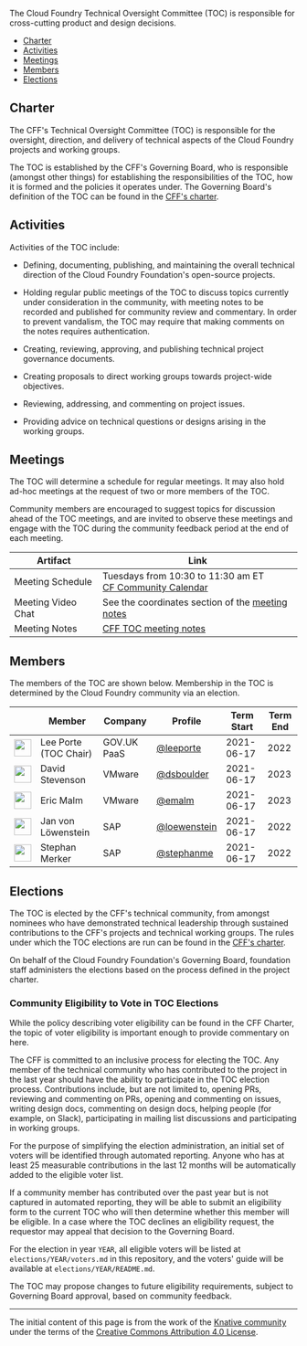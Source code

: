 The Cloud Foundry Technical Oversight Committee (TOC) is responsible for cross-cutting
product and design decisions.

- [Charter](#charter)
- [Activities](#activities)
- [Meetings](#meetings)
- [Members](#members)
- [Elections](#elections)

## Charter

The CFF's Technical Oversight Committee (TOC) is responsible for the oversight, 
direction, and delivery of technical aspects of the Cloud Foundry projects and 
working groups.

The TOC is established by the CFF's Governing Board, who is responsible (amongst
other things) for establishing the responsibilities of the TOC, how it is formed 
and the policies it operates under. The Governing Board's definition of the TOC can 
be found in the [CFF's charter](../governing-board/charter.md).

## Activities

Activities of the TOC include:

- Defining, documenting, publishing, and maintaining the overall technical
  direction of the Cloud Foundry Foundation's open-source projects.

- Holding regular public meetings of the TOC to discuss topics currently under
  consideration in the community, with meeting notes to be recorded and
  published for community review and commentary. In order to prevent
  vandalism, the TOC may require that making comments on the notes requires
  authentication.

- Creating, reviewing, approving, and publishing technical project governance
  documents.

- Creating proposals to direct working groups towards project-wide objectives.

- Reviewing, addressing, and commenting on project issues.

- Providing advice on technical questions or designs arising in the working
  groups.

## Meetings

The TOC will determine a schedule for regular meetings. It may also hold ad-hoc
meetings at the request of two or more members of the TOC.

Community members are encouraged to suggest topics for discussion ahead of the
TOC meetings, and are invited to observe these meetings and engage with the TOC
during the community feedback period at the end of each meeting.

| Artifact                   | Link                                                                                                                                                     |
| -------------------------- | -------------------------------------------------------------------------------------------------------------------------------------------------------- |
| Meeting Schedule | Tuesdays from 10:30 to 11:30 am ET <br>[CF Community Calendar](https://www.cloudfoundry.org/community-calendar/)                                                                                                                     |
| Meeting Video Chat       | See the coordinates section of the [meeting notes](https://docs.google.com/document/d/1ng8rAcnrCbTm5RVNAKZ_ptqXiwcBIPgC8rbYp6A8lUo/edit#heading=h.dlm4q8auhcx4)                                                                                                                     |
| Meeting Notes              | [CFF TOC meeting notes](https://docs.google.com/document/d/1ng8rAcnrCbTm5RVNAKZ_ptqXiwcBIPgC8rbYp6A8lUo/edit)                                                                                                                                                |

## Members

The members of the TOC are shown below. Membership in the TOC is determined by
the Cloud Foundry community via an election.

| &nbsp;                                                      | Member                | Company     | Profile                                        | Term Start | Term End |
| ----------------------------------------------------------- | --------------------- | ----------- | ---------------------------------------------- | ---------- | --------
| <img width="30px" src="https://github.com/leeporte.png">    | Lee Porte (TOC Chair) | GOV.UK PaaS | [@leeporte](https://github.com/leeporte)       | 2021-06-17 | 2022     |
| <img width="30px" src="https://github.com/dsboulder.png">   | David Stevenson       | VMware      | [@dsboulder](https://github.com/dsboulder)     | 2021-06-17 | 2023     |
| <img width="30px" src="https://github.com/emalm.png">       | Eric Malm             | VMware      | [@emalm](https://github.com/emalm)             | 2021-06-17 | 2023     |
| <img width="30px" src="https://github.com/loewenstein.png"> | Jan von Löwenstein    | SAP         | [@loewenstein](https://github.com/loewenstein) | 2021-06-17 | 2022     |
| <img width="30px" src="https://github.com/stephanme.png">   | Stephan Merker        | SAP         | [@stephanme](https://github.com/stephanme)     | 2021-06-17 | 2022     |


## Elections

The TOC is elected by the CFF's technical community, from amongst nominees who
have demonstrated technical leadership through sustained contributions to the CFF's
projects and technical working groups. The rules under which the TOC elections are run
can be found in the [CFF's charter](../governing-board/charter.md).

On behalf of the Cloud Foundry Foundation's Governing Board, foundation staff administers 
the elections based on the process defined in the project charter.

### Community Eligibility to Vote in TOC Elections

While the policy describing voter eligibility can be found in the CFF Charter, the topic
of voter eligibility is important enough to provide commentary on here.

The CFF is committed to an inclusive process for electing the TOC. Any member of the
technical community who has contributed to the project in the last year should 
have the ability to participate in the TOC election process. Contributions include, 
but are not limited to, opening PRs, reviewing and commenting on PRs, opening and 
commenting on issues, writing design docs, commenting on design docs, helping people 
(for example, on Slack), participating in mailing list discussions and participating in 
working groups. 

For the purpose of simplifying the election administration, an initial set of voters 
will be identified through automated reporting. Anyone who has at least 25 measurable
contributions in the last 12 months will be automatically added to the eligible voter 
list.

If a community member has contributed over the past year but is not captured in automated
reporting, they will be able to submit an eligibility form to the current TOC who will 
then determine whether this member will be eligible. In a case where the 
TOC declines an eligibility request, the requestor may appeal that decision
to the Governing Board.

For the election in year `YEAR`, all eligible voters will be listed at
`elections/YEAR/voters.md` in this repository, and the voters' guide will be
available at `elections/YEAR/README.md`.

The TOC may propose changes to future eligibility requirements, subject to Governing Board
approval, based on community feedback.

---

The initial content of this page is from the work of the [Knative community](https://github.com/knative/community)
under the terms of the [Creative Commons Attribution 4.0 License](https://creativecommons.org/licenses/by/4.0/).
